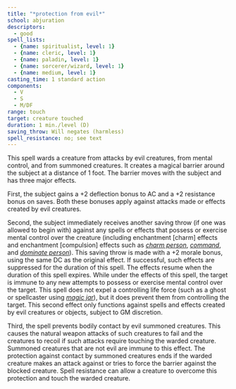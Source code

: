 ```yaml
---
title: "*protection from evil*"
school: abjuration
descriptors:
  - good
spell_lists:
  - {name: spiritualist, level: 1}
  - {name: cleric, level: 1}
  - {name: paladin, level: 1}
  - {name: sorcerer/wizard, level: 1}
  - {name: medium, level: 1}
casting_time: 1 standard action
components:
  - V
  - S
  - M/DF
range: touch
target: creature touched
duration: 1 min./level (D)
saving_throw: Will negates (harmless)
spell_resistance: no; see text
---
```


This spell wards a creature from attacks by evil creatures, from mental control, and from summoned creatures. It creates a magical barrier around the subject at a distance of 1 foot. The barrier moves with the subject and has three major effects.

First, the subject gains a +2 deflection bonus to AC and a +2 resistance bonus on saves. Both these bonuses apply against attacks made or effects created by evil creatures.

Second, the subject immediately receives another saving throw (if one was allowed to begin with) against any spells or effects that possess or exercise mental control over the creature (including enchantment [charm] effects and enchantment [compulsion] effects such as [*charm person*](/spells/charm-person/), [*command*](/spells/command/), and [*dominate person*](/spells/dominate-person/)). This saving throw is made with a +2 morale bonus, using the same DC as the original effect. If successful, such effects are suppressed for the duration of this spell. The effects resume when the duration of this spell expires. While under the effects of this spell, the target is immune to any new attempts to possess or exercise mental control over the target. This spell does not expel a controlling life force (such as a ghost or spellcaster using [*magic jar*](/spells/magic-jar/)), but it does prevent them from controlling the target. This second effect only functions against spells and effects created by evil creatures or objects, subject to GM discretion.

Third, the spell prevents bodily contact by evil summoned creatures. This causes the natural weapon attacks of such creatures to fail and the creatures to recoil if such attacks require touching the warded creature. Summoned creatures that are not evil are immune to this effect. The protection against contact by summoned creatures ends if the warded creature makes an attack against or tries to force the barrier against the blocked creature. Spell resistance can allow a creature to overcome this protection and touch the warded creature.

